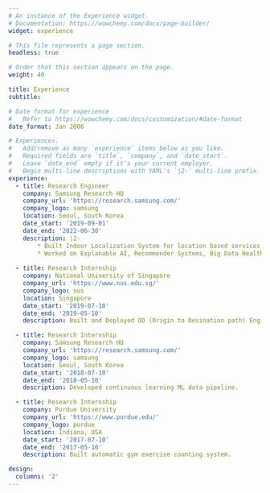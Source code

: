 ```yaml
---
# An instance of the Experience widget.
# Documentation: https://wowchemy.com/docs/page-builder/
widget: experience

# This file represents a page section.
headless: true

# Order that this section appears on the page.
weight: 40

title: Experience
subtitle:

# Date format for experience
#   Refer to https://wowchemy.com/docs/customization/#date-format
date_format: Jan 2006

# Experiences.
#   Add/remove as many `experience` items below as you like.
#   Required fields are `title`, `company`, and `date_start`.
#   Leave `date_end` empty if it's your current employer.
#   Begin multi-line descriptions with YAML's `|2-` multi-line prefix.
experience:
  - title: Research Engineer
    company: Samsung Research HQ
    company_url: 'https://research.samsung.com/'
    company_logo: samsung
    location: Seoul, South Korea
    date_start: '2019-09-01'
    date_end: '2022-06-30'
    description: |2-
        * Built Indoor Localization System for location based services in retail stores.
        * Worked on Explanable AI, Recommender Systems, Big Data Healthcare Analytics.
        
  - title: Research Internship
    company: National University of Singapore
    company_url: 'https://www.nus.edu.sg/'
    company_logo: nus
    location: Singapore
    date_start: '2019-07-10'
    date_end: '2019-05-10'
    description: Built and Deployed OD (Origin to Desination path) Engine for Vehicle Routing Problem.

  - title: Research Internship
    company: Samsung Research HQ
    company_url: 'https://research.samsung.com/'
    company_logo: samsung
    location: Seoul, South Korea
    date_start: '2018-07-10'
    date_end: '2018-05-10'
    description: Developed continuous learning ML data pipeline.

  - title: Research Internship
    company: Purdue University
    company_url: 'https://www.purdue.edu/'
    company_logo: purdue
    location: Indiana, USA
    date_start: '2017-07-10'
    date_end: '2017-05-10'
    description: Built automatic gym exercise counting system.

design:
  columns: '2'
---
```

